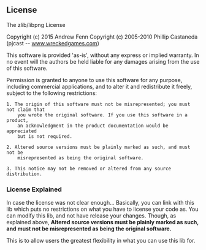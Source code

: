 ## License

The zlib/libpng License

Copyright (c) 2015 Andrew Fenn
Copyright (c) 2005-2010 Phillip Castaneda (pjcast -- www.wreckedgames.com)

This software is provided 'as-is', without any express or implied warranty. In no
event will the authors be held liable for any damages arising from the use of this
software.

Permission is granted to anyone to use this software for any purpose, including
commercial applications, and to alter it and redistribute it freely, subject to the
following restrictions:

    1. The origin of this software must not be misrepresented; you must not claim that
        you wrote the original software. If you use this software in a product,
        an acknowledgment in the product documentation would be appreciated
        but is not required.

    2. Altered source versions must be plainly marked as such, and must not be
        misrepresented as being the original software.

    3. This notice may not be removed or altered from any source distribution.


### License Explained

In case the license was not clear enough... Basically, you can link with this lib
which puts no restrictions on what you have to license your code as. You can modify
this lib, and not have release your changes. Though, as explained above,
**Altered source versions must be plainly marked as such, and must not be misrepresented
as being the original software.**

This is to allow users the greatest flexibility in what you can use this lib for.
